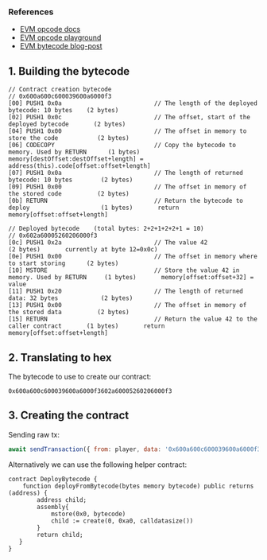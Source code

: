### References
- [EVM opcode docs](https://www.ethervm.io/)
- [EVM opcode playground](https://www.evm.codes/playground)
- [EVM bytecode blog-post](https://medium.com/coinmonks/learn-evm-in-depth-2-executing-the-bytecode-step-by-step-in-the-deployment-of-a-contract-270a6335df75)

## 1. Building the bytecode

```assembly
// Contract creation bytecode
// 0x600a600c600039600a6000f3
[00] PUSH1 0x0a                          // The length of the deployed bytecode: 10 bytes    (2 bytes)
[02] PUSH1 0x0c                          // The offset, start of the deployed bytecode       (2 bytes)
[04] PUSH1 0x00                          // The offset in memory to store the code           (2 bytes)
[06] CODECOPY                            // Copy the bytecode to memory. Used by RETURN      (1 bytes)       memory[destOffset:destOffset+length] = address(this).code[offset:offset+length]
[07] PUSH1 0x0a                          // The length of returned bytecode: 10 bytes        (2 bytes)
[09] PUSH1 0x00                          // The offset in memory of the stored code          (2 bytes)
[0b] RETURN                              // Return the bytecode to deploy                    (1 bytes)       return memory[offset:offset+length]

// Deployed bytecode    (total bytes: 2+2+1+2+2+1 = 10)
// 0x602a60005260206000f3
[0c] PUSH1 0x2a                          // The value 42                                     (2 bytes)       currently at byte 12=0x0c)
[0e] PUSH1 0x00                          // The offset in memory where to start storing      (2 bytes)
[10] MSTORE                              // Store the value 42 in memory. Used by RETURN     (1 bytes)       memory[offset:offset+32] = value
[11] PUSH1 0x20                          // The length of returned data: 32 bytes            (2 bytes)
[13] PUSH1 0x00                          // The offset in memory of the stored data          (2 bytes)
[15] RETURN                              // Return the value 42 to the caller contract       (1 bytes)       return memory[offset:offset+length]
```

## 2. Translating to hex

The bytecode to use to create our contract:
```
0x600a600c600039600a6000f3602a60005260206000f3
```

## 3. Creating the contract

Sending raw tx:

```js
await sendTransaction({ from: player, data: '0x600a600c600039600a6000f3602a60005260206000f3' })
```

Alternatively we can use the following helper contract:

```solidity
contract DeployBytecode {
    function deployFromBytecode(bytes memory bytecode) public returns (address) {
        address child;
        assembly{
            mstore(0x0, bytecode)
            child := create(0, 0xa0, calldatasize())
        }
        return child;
   }
}
```
